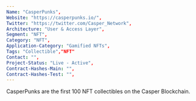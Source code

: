 ```yaml
--- 
Name: "CasperPunks", 
Website: "https://casperpunks.io/", 
Twitter: "https://twitter.com/Casper_Network", 
Architecture: "User & Access Layer",
Segment: "NFT",
Category: "NFT",
Application-Category: "Gamified NFTs",
Tags: "Collectible","NFT"
Contact: "",
Project-Status: "Live - Active",
Contract-Hashes-Main: "",
Contract-Hashes-Test: "",
--- 
```

<!--lang:en--> 
CasperPunks are the first 100 NFT collectibles on the Casper Blockchain.
<!--lang:es--] 
CasperPunks son los primeros 100 coleccionables NFT en Casper Blockchain.
<!--lang:de--] 
CasperPunks sind die ersten 100 NFT-Sammlerstücke auf der Casper Blockchain.
<!--lang:fr--] 
CasperPunks sont les 100 premiers objets de collection NFT sur la Blockchain Casper.
<!--lang:pl--] 
CasperPunks to pierwsze 100 przedmiotów kolekcjonerskich NFT w Casper Blockchain.
<!--lang:uk--] 
CasperPunks — це перші 100 предметів колекціонування NFT у Casper Blockchain.
[!--lang:*--> 
